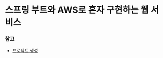 # 스프링 부트와 AWS로 혼자 구현하는 웹 서비스

### 참고
- [프로젝트 생성](https://github.com/KEJ94/TIL/freelec-springboot3-webservice/md/참고_프로젝트_생성.md)

